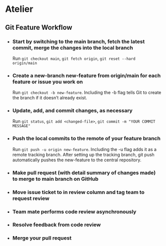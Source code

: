 # Atelier

## Git Feature Workflow
  * ### Start by switching to the main branch, fetch the latest commit, merge the changes into the local branch
      Run
      `git checkout main`,
      `git fetch origin`,
      `git reset --hard origin/main`
  * ### Create a new-branch new-feature from origin/main for each feature or issue you work on
      Run `git checkout -b new-feature`. Including the -b flag tells Git to create the branch if it doesn’t already exist.
  * ### Update, add, and commit changes, as necessary
      Run `git status`,
      `git add <changed-file>`,
      `git commit -m "YOUR COMMIT MESSAGE"`
  * ### Push the local commits to the remote of your feature branch
      Run `git push -u origin new-feature`. Including the -u flag adds it as a remote tracking branch. After setting up the tracking branch, git push  automatically pushes the new-feature to the central repository.
  * ### Make pull request (with detail summary of changes made) to merge to main branch on GitHub
  * ### Move issue ticket to in review column and tag team to request review
  * ### Team mate performs code review asynchronously
  * ### Resolve feedback from code review
  * ### Merge your pull request